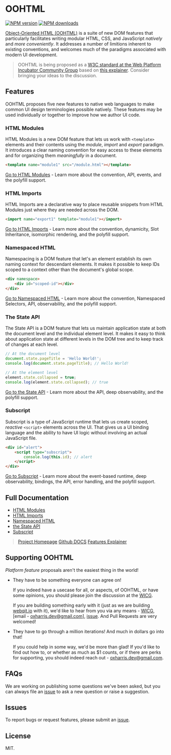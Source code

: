 # OOHTML

<!-- BADGES/ -->

<span class="badge-npmversion"><a href="https://npmjs.org/package/@webqit/oohtml" title="View this project on NPM"><img src="https://img.shields.io/npm/v/@webqit/oohtml.svg" alt="NPM version" /></a></span>
<span class="badge-npmdownloads"><a href="https://npmjs.org/package/@webqit/oohtml" title="View this project on NPM"><img src="https://img.shields.io/npm/dm/@webqit/oohtml.svg" alt="NPM downloads" /></a></span>

<!-- /BADGES -->

[Object-Oriented HTML (OOHTML)](https://github.com/webqit/oohtml) is a suite of new DOM features that particularly facilitates writing modular HTML, CSS, and JavaScript *natively* and *more conveniently*. It addresses a number of limitions inherent to existing conventions, and welcomes much of the paradigms associated with modern UI development.

> OOHTML is being proposed as a [W3C standard at the Web Platform Incubator Community Group](https://discourse.wicg.io/t/proposal-chtml/4716) based on [this explainer](https://github.com/webqit/docs/tree/master/oohtml/explainer). Consider bringing your ideas to the discussion.

## Features
OOHTML proposes five new features to native web languages to make common UI design terminologies possible natively. These features may be used individually or together to improve how we author UI code.

### HTML Modules
HTML Modules is a new DOM feature that lets us work with `<template>` elements and their contents using the *module*, *import* and *export* paradigm. It introduces a clear naming convention for easy access to these elements and for organizing them *meaningfully* in a document.

```html
<template name="module1" src="/module.html"></template>
```

[Go to HTML Modules](https://webqit.io/tooling/oohtml#html-modules) - Learn more about the convention, API, events, and the polyfill support.

### HTML Imports
HTML Imports are a declarative way to place reusable snippets from HTML Modules just where they are needed across the DOM.

```html
<import name="export1" template="module1"></import>
```

[Go to HTML Imports](https://webqit.io/tooling/oohtml#html-imports) - Learn more about the convention, dynamicity, Slot Inheritance, isomorphic rendering, and the polyfill support.

### Namespaced HTML
Namespacing is a DOM feature that let's an element establish its own naming context for descendant elements. It makes it possible to keep IDs scoped to a context other than the document's global scope.

```html
<div namespace>
    <div id="scoped-id"></div>
</div>
```

[Go to Namespaced HTML](https://webqit.io/tooling/oohtml#namespaced-html) - Learn more about the convention, Namespaced Selectors, API, observability, and the polyfill support.

### The State API
The State API is a DOM feature that lets us maintain application state at both the document level and the individual element level. It makes it easy to think about application state at different levels in the DOM tree and to keep track of changes at each level.

```js
// At the document level
document.state.pageTitle = 'Hello World!';
console.log(document.state.pageTitle); // Hello World!

// At the element level
element.state.collapsed = true;
console.log(element.state.collapsed); // true
```

[Go to the State API](https://webqit.io/tooling/oohtml#the-state-api) - Learn more about the API, deep observability, and the polyfill support.

### Subscript
Subscript is a type of JavaScript runtime that lets us create scoped, *reactive* `<script>` elements across the UI. That gives us a UI binding language and the ability to have UI logic without involving an actual JavaScript file.

```html
<div id="alert">
    <script type="subscript">
        console.log(this.id); // alert
    </script>
</div>
```

[Go to Subscript](https://webqit.io/tooling/oohtml#subscript) - Learn more about the event-based runtime, deep observability, bindings, the API, error handling, and the polyfill support.

## Full Documentation
+ [HTML Modules](https://webqit.io/tooling/oohtml#html-modules)
+ [HTML Imports](https://webqit.io/tooling/oohtml#html-imports)
+ [Namespaced HTML](https://webqit.io/tooling/oohtml#namespaced-html)
+ [the State API](https://webqit.io/tooling/oohtml#the-state-api)
+ [Subscript](https://webqit.io/tooling/oohtml#subscript)

> [Project Homepage](https://webqit.io/tooling/oohtml)
> [Github DOCS](https://github.com/webqit/docs/tree/master/oohtml)
> [Features Explainer](https://github.com/webqit/docs/tree/master/oohtml/explainer)

## Supporting OOHTML
*Platform feature* proposals aren't the easiest thing in the world!

+ They have to be something everyone can agree on!

    If you indeed have a usecase for all, or aspects, of OOHTML, or have some opinions, you should please join the discussion at the [WICG](https://discourse.wicg.io/t/proposal-chtml/4716).
    
    If you are building something early with it (just as we are building [webqit.io](//webqit.io) with it), we'd like to hear from you via any means - [WICG](https://discourse.wicg.io/t/proposal-chtml/4716), [email - oxharris.dev@gmail.com], [issue](https://github.com/webqit/oohtml/issues). And Pull Requests are very welcomed!
+ They have to go through a million iterations! And much in dollars go into that!

    If you could help in some way, we'd be more than glad! If you'd like to find out how to, or whether as much as $1 counts, or if there are perks for supporting, you should indeed reach out - oxharris.dev@gmail.com.

## FAQs
We are working on publishing some questions we've been asked, but you can always file an [issue](https://github.com/webqit/oohtml/issues) to ask a new question or raise a suggestion.

## Issues
To report bugs or request features, please submit an [issue](https://github.com/webqit/oohtml/issues).

## License
MIT.
